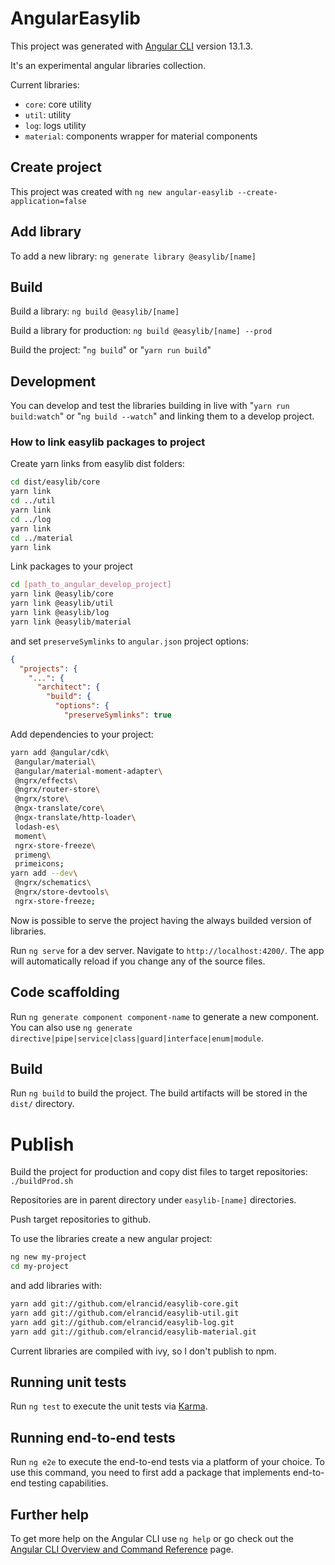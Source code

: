 # AngularEasylib

This project was generated with [Angular CLI](https://github.com/angular/angular-cli) version 13.1.3.

It's an experimental angular libraries collection.

Current libraries:
- `core`: core utility
- `util`: utility
- `log`: logs utility
- `material`: components wrapper for material components

## Create project

This project was created with `ng new angular-easylib --create-application=false`

## Add library

To add a new library: `ng generate library @easylib/[name]`

## Build

Build a library: `ng build @easylib/[name]`

Build a library for production: `ng build @easylib/[name] --prod`

Build the project: "`ng build`" or "`yarn run build`"

## Development

You can develop and test the libraries building in live with "`yarn run build:watch`" or "`ng build --watch`" and linking them to a develop project.

### How to link easylib packages to project

Create yarn links from easylib dist folders:
```bash
cd dist/easylib/core
yarn link
cd ../util
yarn link
cd ../log
yarn link
cd ../material
yarn link
```

Link packages to your project
```bash
cd [path_to_angular_develop_project]
yarn link @easylib/core
yarn link @easylib/util
yarn link @easylib/log
yarn link @easylib/material
```
and set `preserveSymlinks` to `angular.json` project options:
```json
{
  "projects": {
    "...": {
      "architect": {
        "build": {
          "options": {
            "preserveSymlinks": true
```

Add dependencies to your project:
```bash
yarn add @angular/cdk\
 @angular/material\
 @angular/material-moment-adapter\
 @ngrx/effects\
 @ngrx/router-store\
 @ngrx/store\
 @ngx-translate/core\
 @ngx-translate/http-loader\
 lodash-es\
 moment\
 ngrx-store-freeze\
 primeng\
 primeicons;
yarn add --dev\
 @ngrx/schematics\
 @ngrx/store-devtools\
 ngrx-store-freeze;
```

Now is possible to serve the project having the always builded version of libraries.

Run `ng serve` for a dev server. Navigate to `http://localhost:4200/`. The app will automatically reload if you change any of the source files.

## Code scaffolding

Run `ng generate component component-name` to generate a new component. You can also use `ng generate directive|pipe|service|class|guard|interface|enum|module`.

## Build

Run `ng build` to build the project. The build artifacts will be stored in the `dist/` directory.

# Publish

Build the project for production and copy dist files to target repositories: `./buildProd.sh`

Repositories are in parent directory under `easylib-[name]` directories.

Push target repositories to github.

To use the libraries create a new angular project:
```bash
ng new my-project
cd my-project
```
and add libraries with:
```bash
yarn add git://github.com/elrancid/easylib-core.git
yarn add git://github.com/elrancid/easylib-util.git
yarn add git://github.com/elrancid/easylib-log.git
yarn add git://github.com/elrancid/easylib-material.git
```

Current libraries are compiled with ivy, so I don't publish to npm.

## Running unit tests

Run `ng test` to execute the unit tests via [Karma](https://karma-runner.github.io).

## Running end-to-end tests

Run `ng e2e` to execute the end-to-end tests via a platform of your choice. To use this command, you need to first add a package that implements end-to-end testing capabilities.

## Further help

To get more help on the Angular CLI use `ng help` or go check out the [Angular CLI Overview and Command Reference](https://angular.io/cli) page.
